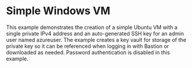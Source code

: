 # Simple Windows VM 

This example demonstrates the creation of a simple Ubuntu VM with a single private IPv4 address and an auto-generated SSH key for an admin user named azureuser. The example creates a key vault for storage of the private key so it can be referenced when logging in with Bastion or downloaded as needed. Password authentication is disabled in this example.

